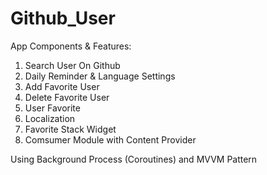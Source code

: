 # Github_User

App Components & Features:
1. Search User On Github
2. Daily Reminder & Language Settings
3. Add Favorite User
4. Delete Favorite User
5. User Favorite
6. Localization
7. Favorite Stack Widget
8. Comsumer Module with Content Provider

Using Background Process (Coroutines) and MVVM Pattern
